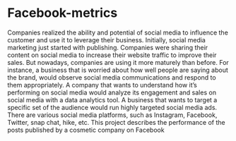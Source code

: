 # Facebook-metrics
Companies realized the ability and potential of social media to influence the customer and use it to leverage their business. Initially, social media marketing just started with publishing. Companies were sharing their content on social media to increase their website traffic to improve their sales. But nowadays, companies are using it more maturely than before.
For instance, a business that is worried about how well people are saying about the brand, would observe social media communications and respond to them appropriately. A company that wants to understand how it’s performing on social media would analyze its engagement and sales on social media with a data analytics tool. A business that wants to target a specific set of the audience would run highly targeted social media ads. There are various social media platforms, such as Instagram, Facebook, Twitter, snap chat, hike, etc. 
This project describes the performance of the posts published by a cosmetic company on Facebook
